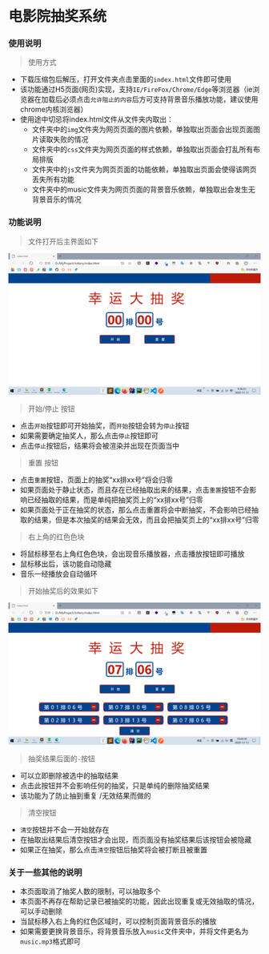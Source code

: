 # 电影院抽奖系统
### 使用说明

> 使用方式

- 下载压缩包后解压，打开文件夹点击里面的`index.html`文件即可使用
- 该功能通过H5页面(网页)实现，支持`IE/FireFox/Chrome/Edge`等浏览器（ie浏览器在加载后必须点击`允许阻止的内容`后方可支持背景音乐播放功能，建议使用chrome内核浏览器）
- 使用途中切忌将index.html文件从文件夹内取出：
  - 文件夹中的`img`文件夹为网页页面的图片依赖，单独取出页面会出现页面图片读取失败的情况
  - 文件夹中的`css`文件夹为网页页面的样式依赖，单独取出页面会打乱所有布局排版
  - 文件夹中的`js`文件夹为网页页面的功能依赖，单独取出页面会使得该网页丢失所有功能
  - 文件夹中的music文件夹为网页页面的背景音乐依赖，单独取出会发生无背景音乐的情况

### 功能说明

> 文件打开后主界面如下



![主界面](.\manual_img\主界面.png)



> 开始/停止 按钮

- 点击`开始`按钮即可开始抽奖，而`开始`按钮会转为`停止`按钮
- 如果需要确定抽奖人，那么点击`停止`按钮即可
- 点击`停止`按钮后，结果将会被渲染并出现在页面当中



> 重置 按钮

- 点击`重置`按钮，页面上的抽奖“xx排xx号”将会归零
- 如果页面处于静止状态，而且存在已经抽取出来的结果，点击`重置`按钮不会影响已经抽取的结果，而是单纯把抽奖页上的“xx排xx号”归零
- 如果页面处于正在抽奖的状态，那么点击重置将会中断抽奖，不会影响已经抽取的结果，但是本次抽奖的结果会无效，而且会把抽奖页上的“xx排xx号”归零



> 右上角的红色色块

- 将鼠标移至右上角红色色块，会出现音乐播放器，点击播放按钮即可播放
- 鼠标移出后，该功能自动隐藏
- 音乐一经播放会自动循环



> 开始抽奖后的效果如下



![抽奖界面](.\manual_img\抽奖界面.png)



> 抽奖结果后面的`-`按钮

- 可以立即删除被选中的抽取结果
- 点击此按钮并不会影响任何的抽奖，只是单纯的删除抽奖结果
- 该功能为了防止抽到重复 /无效结果而做的



> 清空按钮

- `清空`按钮并不会一开始就存在
- 在抽取出结果后清空按钮才会出现，而页面没有抽奖结果后该按钮会被隐藏
- 如果正在抽奖，那么点击`清空`按钮后抽奖将会被打断且被重置



### 关于一些其他的说明

- 本页面取消了抽奖人数的限制，可以抽取多个
- 本页面不再存在帮助记录已被抽奖的功能，因此出现重复或无效抽取的情况，可以手动删除
- 当鼠标移入右上角的红色区域时，可以控制页面背景音乐的播放
- 如果需要更换背景音乐，将背景音乐放入`music`文件夹中，并将文件更名为`music.mp3`格式即可

